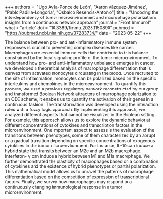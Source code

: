 +++
authors = ["Ugo Avila-Ponce de León", "Aarón Vázquez-Jiménez", "Pablo Padilla-Longoria", "Osbaldo Resendis-Antonio"]
title = "Uncoding the interdependency of tumor microenvironment and macrophage polarization: insights from a continuous network approach"
journal = "Front Immunol"
what = "article"
doi = "10.3389/fimmu.2023.1150890"
pubmed = "https://pubmed.ncbi.nlm.nih.gov/37283734/"
date = "2023-05-22"
+++

The balance between pro- and anti-inflammatory immune system responses is crucial to preventing complex diseases like cancer. Macrophages are essential immune cells that contribute to this balance constrained by the local signaling profile of the tumor microenvironment. To understand how pro- and anti-inflammatory unbalance emerges in cancer, we developed a theoretical analysis of macrophage differentiation that is derived from activated monocytes circulating in the blood. Once recruited to the site of inflammation, monocytes can be polarized based on the specific interleukins and chemokines in the microenvironment. To quantify this process, we used a previous regulatory network reconstructed by our group and transformed Boolean Network attractors of macrophage polarization to an ODE scheme, it enables us to quantify the activation of their genes in a continuous fashion. The transformation was developed using the interaction rules with a fuzzy logic approach. By implementing this approach, we analyzed different aspects that cannot be visualized in the Boolean setting. For example, this approach allows us to explore the dynamic behavior at different concentrations of cytokines and transcription factors in the microenvironment. One important aspect to assess is the evaluation of the transitions between phenotypes, some of them characterized by an abrupt or a gradual transition depending on specific concentrations of exogenous cytokines in the tumor microenvironment. For instance, IL-10 can induce a hybrid state that transits between an M2c and an M2b macrophage. Interferon- γ can induce a hybrid between M1 and M1a macrophage. We further demonstrated the plasticity of macrophages based on a combination of cytokines and the existence of hybrid phenotypes or partial polarization. This mathematical model allows us to unravel the patterns of macrophage differentiation based on the competition of expression of transcriptional factors. Finally, we survey how macrophages may respond to a continuously changing immunological response in a tumor microenvironment. 